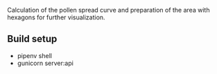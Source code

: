 Calculation of the pollen spread curve and preparation of the area with hexagons for further visualization.
 
## Build setup
* pipenv shell
* gunicorn server:api
